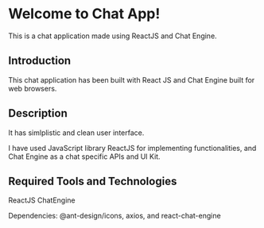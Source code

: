 # Welcome to Chat App!

This is a chat application made using ReactJS and Chat Engine.

## Introduction

This chat application has been built with React JS and Chat Engine built for web browsers.

## Description

It has simlplistic and clean user interface.

I have used JavaScript library ReactJS for implementing functionalities, and Chat Engine as a chat specific APIs and UI Kit.

## Required Tools and Technologies

ReactJS
ChatEngine

Dependencies: @ant-design/icons, axios, and react-chat-engine
